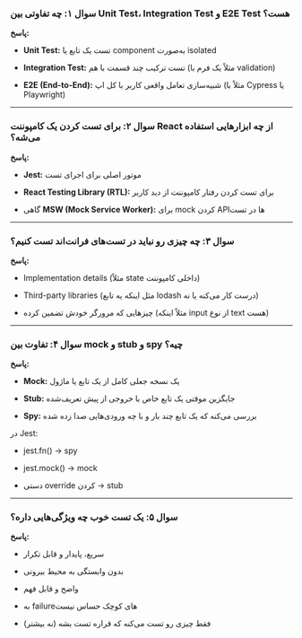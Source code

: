 ### **سوال ۱: چه تفاوتی بین Unit Test، Integration Test و E2E Test هست؟**

  

**پاسخ:**

- **Unit Test:** تست یک تابع یا component به‌صورت isolated
    
- **Integration Test:** تست ترکیب چند قسمت با هم (مثلاً یک فرم با validation)
    
- **E2E (End-to-End):** شبیه‌سازی تعامل واقعی کاربر با کل اپ (مثلاً با Cypress یا Playwright)
    

---

### **سوال ۲: برای تست کردن یک کامپوننت React از چه ابزارهایی استفاده می‌شه؟**

  

**پاسخ:**

- **Jest:** موتور اصلی برای اجرای تست
    
- **React Testing Library (RTL):** برای تست کردن رفتار کامپوننت از دید کاربر
    
- گاهی **MSW (Mock Service Worker):** برای mock کردن APIها در تست
    

---

### **سوال ۳: چه چیزی رو نباید در تست‌های فرانت‌اند تست کنیم؟**

  

**پاسخ:**

- Implementation details (مثلاً state داخلی کامپوننت)
    
- Third-party libraries (مثل اینکه یه تابع lodash درست کار می‌کنه یا نه)
    
- چیزهایی که مرورگر خودش تضمین کرده (مثلاً اینکه input از نوع text هست)
    

---

### **سوال ۴: تفاوت بین mock و stub و spy چیه؟**

  

**پاسخ:**

- **Mock:** یک نسخه جعلی کامل از یک تابع یا ماژول
    
- **Stub:** جایگزین موقتی یک تابع خاص با خروجی از پیش تعریف‌شده
    
- **Spy:** بررسی می‌کنه که یک تابع چند بار و با چه ورودی‌هایی صدا زده شده
    

  

در Jest:

- jest.fn() → spy
    
- jest.mock() → mock
    
- دستی override کردن → stub
    

---

### **سوال ۵: یک تست خوب چه ویژگی‌هایی داره؟**

  

**پاسخ:**

- سریع، پایدار و قابل تکرار
    
- بدون وابستگی به محیط بیرونی
    
- واضح و قابل فهم
    
- به failureهای کوچک حساس نیست
    
- فقط چیزی رو تست می‌کنه که قراره تست بشه (نه بیشتر)